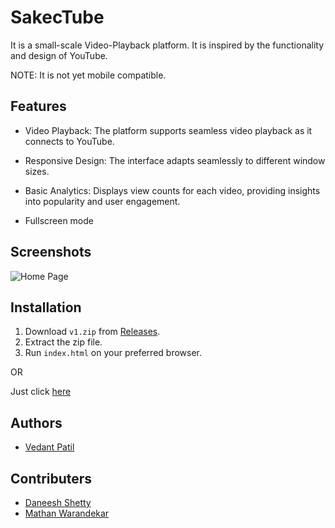 
# SakecTube

It is a small-scale Video-Playback platform. It is inspired by the functionality and design of YouTube.

NOTE: It is not yet mobile compatible.
## Features

- Video Playback: The platform supports seamless video playback as it connects to YouTube.

- Responsive Design: The interface adapts seamlessly to different window sizes.

- Basic Analytics: Displays view counts for each video, providing insights into popularity and user engagement.

- Fullscreen mode



## Screenshots

![Home Page](https://i.ibb.co/CJgcpnp/48039e3cca6b.png)


## Installation
1. Download `v1.zip` from [Releases](https://github.com/vedantp1907/Mini-Project-1/releases).
2. Extract the zip file.
3. Run `index.html` on your preferred browser.

OR

Just click [here](https://vedantp1907.github.io/Mini-Project-1/)
## Authors

- [Vedant Patil](https://github.com/vedantp1907)


## Contributers

- [Daneesh Shetty](https://github.com/realdaneesh)
- [Mathan Warandekar](https://github.com/Manthan996-dot)